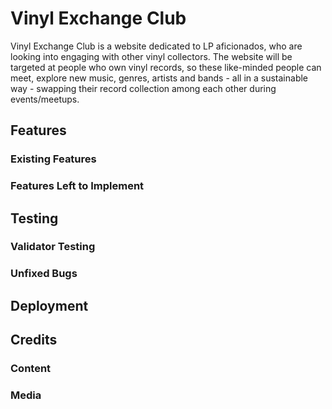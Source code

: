 # Vinyl Exchange Club

Vinyl Exchange Club is a website dedicated to LP aficionados, who are looking into engaging with other vinyl collectors. The website will be targeted at people who own vinyl records, so these like-minded people can meet, explore new music, genres, artists and bands - all in a sustainable way - swapping their record collection among each other during events/meetups.

## Features

### Existing Features

### Features Left to Implement

## Testing

### Validator Testing 

### Unfixed Bugs

## Deployment

## Credits 

### Content 

### Media